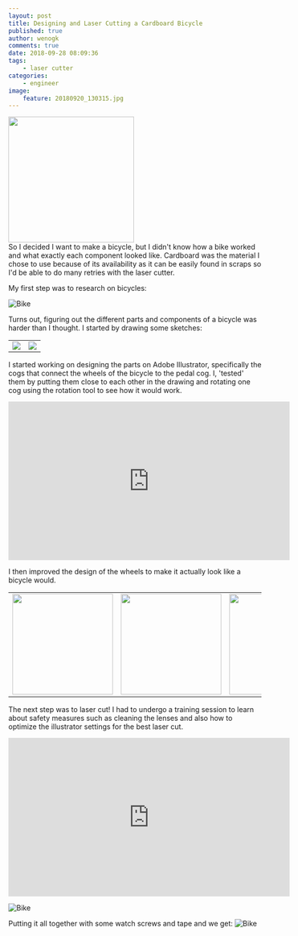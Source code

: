 ```yaml
---
layout: post
title: Designing and Laser Cutting a Cardboard Bicycle
published: true
author: wenogk
comments: true
date: 2018-09-28 08:09:36
tags:
    - laser cutter
categories:
    - engineer
image:
    feature: 20180920_130315.jpg
---
```


<img style="width:auto;height:250px;" src="{{site.baseurl}}/assets/images/bike_8.jpeg" align="center" /><br/>
So I decided I want to make a bicycle, but I didn't know how a bike worked and what exactly each component looked like. Cardboard was the material I chose to use because of its availability as it can be easily found in scraps so I'd be able to do many retries with the laser cutter.
<!--more-->



My first step was to research on bicycles:


![Bike]({{site.baseurl}}/assets/images/bike_1.png)


Turns out, figuring out the different parts and components of a bicycle was harder than I thought. I started by drawing some sketches:
<table align="center">
<tr><td>
<img src="{{site.baseurl}}/assets/images/bike_2.jpg" />
</td><td>
<img src="{{site.baseurl}}/assets/images/bike_3.jpg" />
</td></tr>
</table>







I started working on designing the parts on Adobe Illustrator, specifically the cogs that connect the wheels of the bicycle to the pedal cog. I, 'tested' them by putting them close to each other in the drawing and rotating one cog using the rotation tool to see how it would work.

<iframe width="560" height="315" src="https://www.youtube.com/embed/nbvPQfonT9c" frameborder="0" allowfullscreen></iframe>








I then improved the design of the wheels to make it actually look like a bicycle would.


<table align="center">
<tr><td>
<img src="{{site.baseurl}}/assets/images/bike_4.jpg" style="width:200px" />
</td><td>
<img src="{{site.baseurl}}/assets/images/bike_5.jpg" style="width:200px" />
</td><td>
<img src="{{site.baseurl}}/assets/images/bike_6.jpg" style="width:200px" />
</td></tr>
</table>








The next step was to laser cut! I had to undergo a training session to learn about safety measures such as cleaning the lenses and also how to optimize the illustrator settings for the best laser cut.

<iframe width="560" height="315" src="https://www.youtube.com/embed/DAOf7abyUTE" frameborder="0" allowfullscreen></iframe>


![Bike]({{site.baseurl}}/assets/images/bike_7.jpg)


Putting it all together with some watch screws and tape and we get:
![Bike]({{site.baseurl}}/assets/images/bike_8.jpeg)
